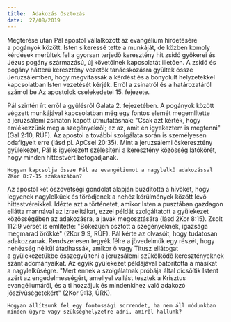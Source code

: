 ```yaml
---
title:  Adakozás Osztozás
date:  27/08/2019
---
```


Megtérése után Pál apostol vállalkozott az evangélium hirdetésére a pogányok között. Isten sikeressé tette a munkáját, de közben komoly kérdések merültek fel a gyorsan terjedõ keresztény hit zsidó gyökerei és Jézus pogány származású, új követõinek kapcsolatát illetõen. A zsidó és pogány hátterû keresztény vezetõk tanácskozásra gyûltek össze Jeruzsálemben, hogy megvitassák a kérdést és a bonyolult helyzetekkel kapcsolatban Isten vezetését kérjék. Errõl a zsinatról és a határozatáról számol be Az apostolok cselekedetei 15. fejezete.

Pál szintén írt errõl a gyûlésrõl Galata 2. fejezetében. A pogányok között végzett munkájával kapcsolatban még egy fontos elemét megemlítette a jeruzsálemi zsinaton kapott útmutatásnak: "Csak azt kérték, hogy emlékezzünk meg a szegényekrõl; ez az, amit én igyekeztem is megtenni" (Gal 2:10, RÚF). Az apostol a további szolgálata során is személyesen odafigyelt erre (lásd pl. ApCsel 20:35). Mint a jeruzsálemi õskeresztény gyülekezet, Pál is igyekezett szélesíteni a keresztény közösség látókörét, hogy minden hittestvért befogadjanak.

`Hogyan kapcsolja össze Pál az evangéliumot a nagylelkû adakozással 2Kor 8:7-15 szakaszában?`

Az apostol két ószövetségi gondolat alapján buzdította a hívõket, hogy legyenek nagylelkûek és törõdjenek a nehéz körülmények között lévõ hittestvéreikkel. Idézte azt a történetet, amikor Isten a pusztában gazdagon ellátta mannával az izraelitákat, ezzel példát szolgáltatott a gyülekezet közösségé­ben az adakozásra, a javak megosztására (lásd 2Kor 8:15). Zsolt 112:9 versét is említette: "Bõkezûen osztott a szegényeknek, igazsága megmarad örökké" (2Kor 9:9, RÚF). Pál kérte az olvasóit, hogy tudatosan adakozzanak. Rendszeresen tegyék félre a jövedelmük egy részét, hogy nehézség nélkül átadhassák, amikor õ vagy Titusz ellátogat a gyülekezetükbe összegyûjteni a jeruzsálemi szûkölködõ keresztényeknek szánt adományaikat. Az egyik gyülekezet példájával bátorította a másikat a nagylelkûségre. "Mert ennek a szolgálatnak próbája által dicsõítik Istent azért az engedelmességért, amellyel vallást tesztek a Krisztus evangéliumáról, és a ti hozzájuk és mindenkihez való adakozó jószívûségetekért" (2Kor 9:13, ÚRK).

`Hogyan állítsunk fel egy fontossági sorrendet, ha nem áll módunkban minden ügyre vagy szükséghelyzetre adni, amirõl hallunk?`
